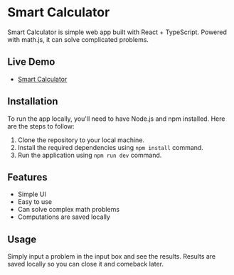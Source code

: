 # Smart Calculator

Smart Calculator is simple web app built with React + TypeScript. Powered with math.js, it can solve complicated problems.

## Live Demo
- [Smart Calculator](https://smart-calc-sage.vercel.app/)

## Installation

To run the app locally, you'll need to have Node.js and npm installed. Here are the steps to follow:

1.  Clone the repository to your local machine.
2.  Install the required dependencies using `npm install` command.
3.  Run the application using `npm run dev` command.

## Features

- Simple UI
- Easy to use
- Can solve complex math problems
- Computations are saved locally

## Usage

Simply input a problem in the input box and see the results. Results are saved locally so you can close it and comeback later.

